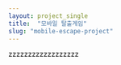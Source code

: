 ```yaml
---
layout: project_single
title:  "모바일 탈출게임"
slug: "mobile-escape-project"
---
```


zzzzzzzzzzzzzzzzzz
